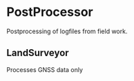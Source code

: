 # PostProcessor
Postprocessing of logfiles from field work.
## LandSurveyor
Processes GNSS data only

